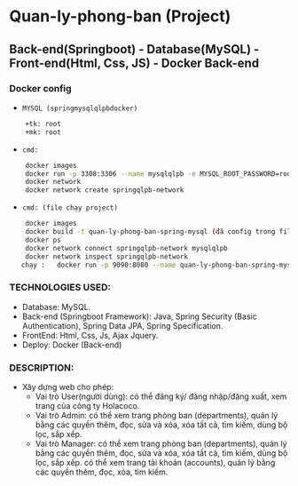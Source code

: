 # Quan-ly-phong-ban (Project)
## Back-end(Springboot) - Database(MySQL) - Front-end(Html, Css, JS) - Docker Back-end

### Docker config
- `MYSQL (springmysqlqlpbdocker)`
```bash
	+tk: root
	+mk: root
```

- `cmd:`
```bash
	docker images
	docker run -p 3308:3306 --name mysqlqlpb -e MYSQL_ROOT_PASSWORD=root -e MYSQL_DATABASE=qlpb mysql:8.0.29
	docker network 
	docker network create springqlpb-network
```

- `cmd: (file chạy project)`
```bash
	docker images
	docker build -t quan-ly-phong-ban-spring-mysql (đã config trong file DockerFile của Backend File) .
	docker ps 
	docker network connect springqlpb-network mysqlqlpb
	docker network inspect springqlpb-network 
   chạy :	docker run -p 9090:8080 --name quan-ly-phong-ban-spring-mysql --net springqlpb-network -e MYSQL_HOST=mysqlqlpb -e MYSQL_USER=root -e MYSQL_PASSWORD=root -e MYSQL_PORT=3306 quan-ly-phong-ban-spring-mysql
```
### TECHNOLOGIES USED:
- Database: MySQL.
- Back-end (Springboot Framework): Java, Spring Security (Basic Authentication), Spring Data JPA, Spring Specification.
- FrontEnd: Html, Css, Js, Ajax Jquery.
- Deploy: Docker (Back-end)

### DESCRIPTION: 
- Xây dựng web cho phép:
	- Vai trò User(người dùng): có thể đăng ký/ đăng nhập/đăng xuất, xem trang của công ty Holacoco.
	- Vai trò Admin: có thể xem trang phòng ban (departments), quản lý bằng các quyền thêm, đọc, sửa và xóa, xóa tất cả, tìm kiếm, dùng bộ lọc, sắp xếp.
	- Vai trò Manager: có thể xem trang phòng ban (departments), quản lý bằng các quyền thêm, đọc, sửa và xóa, xóa tất cả, tìm kiếm, dùng bộ lọc, sắp xếp.
 		           có thể xem trang tài khoản (accounts), quản lý bằng các quyền thêm, đọc, xóa, tìm kiếm.

